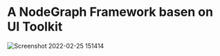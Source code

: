 # A NodeGraph Framework basen on UI Toolkit

![Screenshot 2022-02-25 151414](https://github.com/jxana/NodeGraph/assets/118371865/64bbb81d-eca8-469c-afc7-29b8550b6692)
